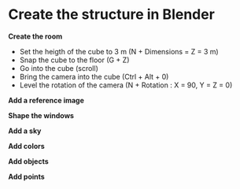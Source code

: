 # Create  the structure in Blender

**Create the room**

* Set the heigth of the cube to 3 m (N + Dimensions = Z = 3 m)
* Snap the cube to the floor (G + Z)
* Go into the cube (scroll)
* Bring the camera into the cube (Ctrl + Alt + 0)
* Level the rotation of the camera (N  + Rotation : X = 90, Y = Z = 0)

**Add a reference image**

**Shape the windows**

**Add a sky**

**Add colors**

**Add objects**

**Add points**





